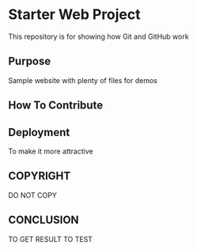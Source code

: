 # Starter Web Project

This repository is for showing how Git and GitHub work

## Purpose

Sample website with plenty of files for demos
 
## How To Contribute

## Deployment
To make it more attractive
## COPYRIGHT 
DO NOT COPY 
## CONCLUSION
 TO GET RESULT TO TEST 
